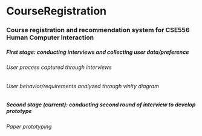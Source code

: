 # CourseRegistration
### Course registration and recommendation system for CSE556 Human Computer Interaction

##### First stage: conducting interviews and collecting user data/preference
###### User process captured through interviews
###### User behavior/requirements analyzed through vinity diagram

##### Second stage (current): conducting second round of interview to develop prototype
###### Paper prototyping

